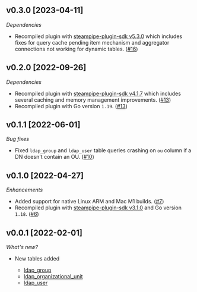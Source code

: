 ## v0.3.0 [2023-04-11]

_Dependencies_

- Recompiled plugin with [steampipe-plugin-sdk v5.3.0](https://github.com/turbot/steampipe-plugin-sdk/blob/main/CHANGELOG.md#v530-2023-03-16) which includes fixes for query cache pending item mechanism and aggregator connections not working for dynamic tables. ([#16](https://github.com/turbot/steampipe-plugin-ldap/pull/16))

## v0.2.0 [2022-09-26]

_Dependencies_

- Recompiled plugin with [steampipe-plugin-sdk v4.1.7](https://github.com/turbot/steampipe-plugin-sdk/blob/main/CHANGELOG.md#v417-2022-09-08) which includes several caching and memory management improvements. ([#13](https://github.com/turbot/steampipe-plugin-ldap/pull/13))
- Recompiled plugin with Go version `1.19`. ([#13](https://github.com/turbot/steampipe-plugin-ldap/pull/13))

## v0.1.1 [2022-06-01]

_Bug fixes_

- Fixed `ldap_group` and `ldap_user` table queries crashing on `ou` column if a DN doesn't contain an OU. ([#10](https://github.com/turbot/steampipe-plugin-ldap/pull/10))

## v0.1.0 [2022-04-27]

_Enhancements_

- Added support for native Linux ARM and Mac M1 builds. ([#7](https://github.com/turbot/steampipe-plugin-ldap/pull/7))
- Recompiled plugin with [steampipe-plugin-sdk v3.1.0](https://github.com/turbot/steampipe-plugin-sdk/blob/main/CHANGELOG.md#v310--2022-03-30) and Go version `1.18`. ([#6](https://github.com/turbot/steampipe-plugin-ldap/pull/6))

## v0.0.1 [2022-02-01]

_What's new?_

- New tables added

  - [ldap_group](https://hub.steampipe.io/plugins/turbot/ldap/tables/ldap_group)
  - [ldap_organizational_unit](https://hub.steampipe.io/plugins/turbot/ldap/tables/ldap_organizational_unit)
  - [ldap_user](https://hub.steampipe.io/plugins/turbot/ldap/tables/ldap_user)
